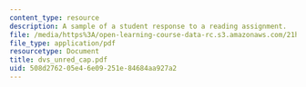 ```yaml
---
content_type: resource
description: A sample of a student response to a reading assignment.
file: /media/https%3A/open-learning-course-data-rc.s3.amazonaws.com/21h-931-seminar-in-historical-methods-spring-2004/508d276205e46e09251e84684aa927a2_dvs_unred_cap.pdf
file_type: application/pdf
resourcetype: Document
title: dvs_unred_cap.pdf
uid: 508d2762-05e4-6e09-251e-84684aa927a2
---
```


